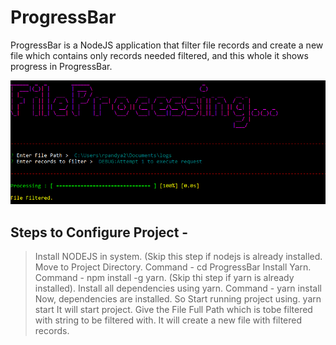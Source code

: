 # ProgressBar

ProgressBar is a NodeJS application that filter file records and create a new file which contains only records needed filtered, and this whole it shows progress in ProgressBar.

![Screenshot](Image1.png)

## Steps to Configure Project - 
> Install NODEJS in system. (Skip this step if nodejs is already installed.
> Move to Project Directory. Command - cd ProgressBar
> Install Yarn. Command - npm install -g yarn. (Skip thi step if yarn is already installed).
> Install all dependencies using yarn. Command - yarn install
> Now, dependencies are installed. So Start running project using. yarn start
> It will start project.
> Give the File Full Path which is tobe filtered with string to be filtered with.
> It will create a new file with filtered records.
